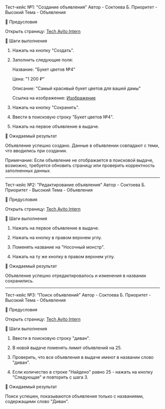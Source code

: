 Тест-кейс №1: "Создание объявления"
Автор - Соктоева Б.
Приоритет - Высокий
Тема - Объявления

🔹 Предусловия

Открыть страницу: [Tech Avito Intern](http://tech-avito-intern.jumpingcrab.com)

🔹 Шаги выполнения

1. Нажать на кнопку "Создать".

2. Заполнить следующие поля:

    Название: "Букет цветов №4"
    
    Цена: "1 200 ₽"
    
    Описание: "Самый красивый букет цветов для вашей дамы"
    
    Ссылка на изображение: [Изображение](https://static-cdn4-2.vigbo.tech/u71583/83686/blog/5250868/4556660/68384931/1000-4b070b1999dcc7125db82baf0d71d017.jpg)

3. Нажать на кнопку "Сохранить".

4. Ввести в поисковую строку "Букет цветов №4".

5. Нажать на первое объявление в выдаче.

🔹 Ожидаемый результат

Объявление успешно создано. Данные в объявлении совпадают с теми, что вводились при создании.

Примечание: Если объявление не отображается в поисковой выдаче, возможно, требуется обновить страницу или проверить корректность заполненных данных.

-----------------------------------------------------------------------------------------------------------------------------------------------------------------

Тест-кейс №2: "Редактирование объявления"
Автор - Соктоева Б.
Приоритет - Высокий
Тема - Объявления

🔹 Предусловия

Открыть страницу: [Tech Avito Intern](http://tech-avito-intern.jumpingcrab.com)

🔹 Шаги выполнения

1. Нажать на первое объявление в выдаче.

2. Нажать на кнопку в правом верхнем углу.

3. Поменять название на "Носочный монстр".

4. Нажать на ту же кнопку в правом верхнем углу.

🔹 Ожидаемый результат

Объявление успешно отредактировалось и изменения в названии сохранились.

-----------------------------------------------------------------------------------------------------------------------------------------------------------------

Тест-кейс №3: "Поиск объявлений"
Автор - Соктоева Б.
Приоритет - Высокий
Тема - Объявления

🔹 Предусловия

Открыть страницу: [Tech Avito Intern](http://tech-avito-intern.jumpingcrab.com)

🔹 Шаги выполнения

1. Ввести в поисковую строку "диван".

2. В новой выдаче поменять лимит объявлений на 25.

3. Проверить, что все объявления в выдаче имеют в названии слово "диван".

4. Если количество в строке "Найдено" равно 25 - нажать на кнопку "Следующая" и повторить с шага 3.

🔹 Ожидаемый результат

Поиск успешен, показываются объявления только с названиями, содержащими слово "Диван".

